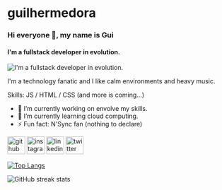 # guilhermedora
### Hi everyone 👋, my name is Gui
#### I'm a fullstack developer in evolution.
![I'm a fullstack developer in evolution.](https://64.media.tumblr.com/eeed5de8c485d326f2218c31743c52a6/6530495f168d34a1-0b/s540x810/282a24388b5861d794f050b1a0f409eedb83c8d7.jpg)

I'm a technology fanatic and I like calm environments and heavy music.

Skills: JS / HTML / CSS (and more is coming...)

- 🔭 I’m currently working on envolve my skills. 
- 🌱 I’m currently learning cloud computing. 
- ⚡ Fun fact: N'Sync fan (nothing to declare) 


[<img src='https://cdn.jsdelivr.net/npm/simple-icons@3.0.1/icons/github.svg' alt='github' height='40'>](https://github.com/guilhermedora)  [<img src='https://cdn.jsdelivr.net/npm/simple-icons@3.0.1/icons/instagram.svg' alt='instagram' height='40'>](https://www.instagram.com/guilhermedora/)  [<img src='https://cdn.jsdelivr.net/npm/simple-icons@3.0.1/icons/linkedin.svg' alt='linkedin' height='40'>](https://www.linkedin.com/in/guilherme-de-oliveira-94708a42/)  [<img src='https://cdn.jsdelivr.net/npm/simple-icons@3.0.1/icons/twitter.svg' alt='twitter' height='40'>](https://twitter.com/GuilhermDora)  

[![Top Langs](https://github-readme-stats.vercel.app/api/top-langs/?username=guilhermedora)](https://github.com/anuraghazra/github-readme-stats)

![GitHub streak stats](https://github-readme-streak-stats.herokuapp.com/?user=guilhermedora)  


